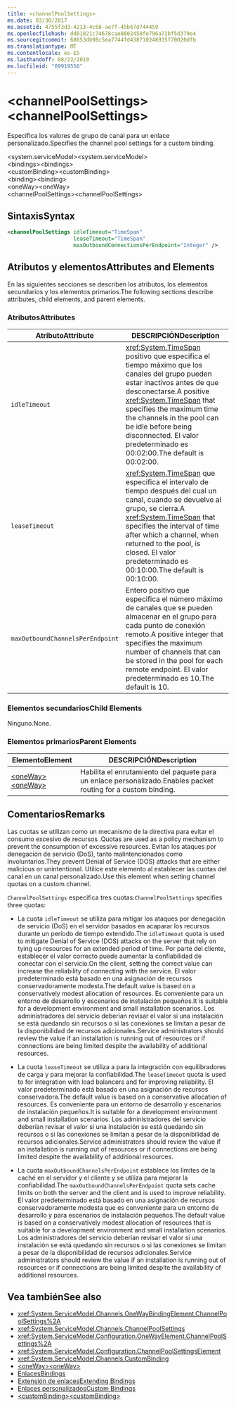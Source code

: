 ```yaml
---
title: <channelPoolSettings>
ms.date: 03/30/2017
ms.assetid: 4755f3d3-4213-4c68-ae7f-45b67d744459
ms.openlocfilehash: dd81821c74678cae8602458fe796a72bf5d379e4
ms.sourcegitcommit: 68653db98c5ea7744fd438710248935f70020dfb
ms.translationtype: MT
ms.contentlocale: es-ES
ms.lasthandoff: 08/22/2019
ms.locfileid: "69919556"
---
```

# <a name="channelpoolsettings"></a><span data-ttu-id="ce9aa-101">\<channelPoolSettings></span><span class="sxs-lookup"><span data-stu-id="ce9aa-101">\<channelPoolSettings></span></span>
<span data-ttu-id="ce9aa-102">Especifica los valores de grupo de canal para un enlace personalizado.</span><span class="sxs-lookup"><span data-stu-id="ce9aa-102">Specifies the channel pool settings for a custom binding.</span></span>  
  
 <span data-ttu-id="ce9aa-103">\<system.serviceModel></span><span class="sxs-lookup"><span data-stu-id="ce9aa-103">\<system.serviceModel></span></span>  
<span data-ttu-id="ce9aa-104">\<bindings></span><span class="sxs-lookup"><span data-stu-id="ce9aa-104">\<bindings></span></span>  
<span data-ttu-id="ce9aa-105">\<customBinding></span><span class="sxs-lookup"><span data-stu-id="ce9aa-105">\<customBinding></span></span>  
<span data-ttu-id="ce9aa-106">\<binding></span><span class="sxs-lookup"><span data-stu-id="ce9aa-106">\<binding></span></span>  
<span data-ttu-id="ce9aa-107">\<oneWay></span><span class="sxs-lookup"><span data-stu-id="ce9aa-107">\<oneWay></span></span>  
<span data-ttu-id="ce9aa-108">\<channelPoolSettings></span><span class="sxs-lookup"><span data-stu-id="ce9aa-108">\<channelPoolSettings></span></span>  
  
## <a name="syntax"></a><span data-ttu-id="ce9aa-109">Sintaxis</span><span class="sxs-lookup"><span data-stu-id="ce9aa-109">Syntax</span></span>  
  
```xml  
<channelPoolSettings idleTimeout="TimeSpan"
                     leaseTimeout="TimeSpan"
                     maxOutboundConnectionsPerEndpoint="Integer" />
```  
  
## <a name="attributes-and-elements"></a><span data-ttu-id="ce9aa-110">Atributos y elementos</span><span class="sxs-lookup"><span data-stu-id="ce9aa-110">Attributes and Elements</span></span>  
 <span data-ttu-id="ce9aa-111">En las siguientes secciones se describen los atributos, los elementos secundarios y los elementos primarios.</span><span class="sxs-lookup"><span data-stu-id="ce9aa-111">The following sections describe attributes, child elements, and parent elements.</span></span>  
  
### <a name="attributes"></a><span data-ttu-id="ce9aa-112">Atributos</span><span class="sxs-lookup"><span data-stu-id="ce9aa-112">Attributes</span></span>  
  
|<span data-ttu-id="ce9aa-113">Atributo</span><span class="sxs-lookup"><span data-stu-id="ce9aa-113">Attribute</span></span>|<span data-ttu-id="ce9aa-114">DESCRIPCIÓN</span><span class="sxs-lookup"><span data-stu-id="ce9aa-114">Description</span></span>|  
|---------------|-----------------|  
|`idleTimeout`|<span data-ttu-id="ce9aa-115"><xref:System.TimeSpan> positivo que especifica el tiempo máximo que los canales del grupo pueden estar inactivos antes de que desconectarse.</span><span class="sxs-lookup"><span data-stu-id="ce9aa-115">A positive <xref:System.TimeSpan> that specifies the maximum time the channels in the pool can be idle before being disconnected.</span></span> <span data-ttu-id="ce9aa-116">El valor predeterminado es 00:02:00.</span><span class="sxs-lookup"><span data-stu-id="ce9aa-116">The default is 00:02:00.</span></span>|  
|`leaseTimeout`|<span data-ttu-id="ce9aa-117"><xref:System.TimeSpan> que especifica el intervalo de tiempo después del cual un canal, cuando se devuelve al grupo, se cierra.</span><span class="sxs-lookup"><span data-stu-id="ce9aa-117">A <xref:System.TimeSpan> that specifies the interval of time after which a channel, when returned to the pool, is closed.</span></span> <span data-ttu-id="ce9aa-118">El valor predeterminado es 00:10:00.</span><span class="sxs-lookup"><span data-stu-id="ce9aa-118">The default is 00:10:00.</span></span>|  
|`maxOutboundChannelsPerEndpoint`|<span data-ttu-id="ce9aa-119">Entero positivo que especifica el número máximo de canales que se pueden almacenar en el grupo para cada punto de conexión remoto.</span><span class="sxs-lookup"><span data-stu-id="ce9aa-119">A positive integer that specifies the maximum number of channels that can be stored in the pool for each remote endpoint.</span></span> <span data-ttu-id="ce9aa-120">El valor predeterminado es 10.</span><span class="sxs-lookup"><span data-stu-id="ce9aa-120">The default is 10.</span></span>|  
  
### <a name="child-elements"></a><span data-ttu-id="ce9aa-121">Elementos secundarios</span><span class="sxs-lookup"><span data-stu-id="ce9aa-121">Child Elements</span></span>  
 <span data-ttu-id="ce9aa-122">Ninguno.</span><span class="sxs-lookup"><span data-stu-id="ce9aa-122">None.</span></span>  
  
### <a name="parent-elements"></a><span data-ttu-id="ce9aa-123">Elementos primarios</span><span class="sxs-lookup"><span data-stu-id="ce9aa-123">Parent Elements</span></span>  
  
|<span data-ttu-id="ce9aa-124">Elemento</span><span class="sxs-lookup"><span data-stu-id="ce9aa-124">Element</span></span>|<span data-ttu-id="ce9aa-125">DESCRIPCIÓN</span><span class="sxs-lookup"><span data-stu-id="ce9aa-125">Description</span></span>|  
|-------------|-----------------|  
|[<span data-ttu-id="ce9aa-126">\<oneWay></span><span class="sxs-lookup"><span data-stu-id="ce9aa-126">\<oneWay></span></span>](oneway.md)|<span data-ttu-id="ce9aa-127">Habilita el enrutamiento del paquete para un enlace personalizado.</span><span class="sxs-lookup"><span data-stu-id="ce9aa-127">Enables packet routing for a custom binding.</span></span>|  
  
## <a name="remarks"></a><span data-ttu-id="ce9aa-128">Comentarios</span><span class="sxs-lookup"><span data-stu-id="ce9aa-128">Remarks</span></span>  
 <span data-ttu-id="ce9aa-129">Las cuotas se utilizan como un mecanismo de la directiva para evitar el consumo excesivo de recursos .</span><span class="sxs-lookup"><span data-stu-id="ce9aa-129">Quotas are used as a policy mechanism to prevent the consumption of excessive resources.</span></span> <span data-ttu-id="ce9aa-130">Evitan los ataques por denegación de servicio (DoS), tanto malintencionados como involuntarios.</span><span class="sxs-lookup"><span data-stu-id="ce9aa-130">They prevent Denial of Service (DOS) attacks that are either malicious or unintentional.</span></span> <span data-ttu-id="ce9aa-131">Utilice este elemento al establecer las cuotas del canal en un canal personalizado.</span><span class="sxs-lookup"><span data-stu-id="ce9aa-131">Use this element when setting channel quotas on a custom channel.</span></span>  
  
 <span data-ttu-id="ce9aa-132">`ChannelPoolSettings` especifica tres cuotas:</span><span class="sxs-lookup"><span data-stu-id="ce9aa-132">`ChannelPoolSettings` specifies three quotas:</span></span>  
  
- <span data-ttu-id="ce9aa-133">La cuota `idleTimeout` se utiliza para mitigar los ataques por denegación de servicio (DoS) en el servidor basados en acaparar los recursos durante un período de tiempo extendido.</span><span class="sxs-lookup"><span data-stu-id="ce9aa-133">The `idleTimeout` quota is used to mitigate Denial of Service (DOS) attacks on the server that rely on tying up resources for an extended period of time.</span></span> <span data-ttu-id="ce9aa-134">Por parte del cliente, establecer el valor correcto puede aumentar la confiabilidad de conectar con el servicio.</span><span class="sxs-lookup"><span data-stu-id="ce9aa-134">On the client, setting the correct value can increase the reliability of connecting with the service.</span></span> <span data-ttu-id="ce9aa-135">El valor predeterminado está basado en una asignación de recursos conservadoramente modesta.</span><span class="sxs-lookup"><span data-stu-id="ce9aa-135">The default value is based on a conservatively modest allocation of resources.</span></span> <span data-ttu-id="ce9aa-136">Es conveniente para un entorno de desarrollo y escenarios de instalación pequeños.</span><span class="sxs-lookup"><span data-stu-id="ce9aa-136">It is suitable for a development environment and small installation scenarios.</span></span> <span data-ttu-id="ce9aa-137">Los administradores del servicio deberían revisar el valor si una instalación se está quedando sin recursos o si las conexiones se limitan a pesar de la disponibilidad de recursos adicionales.</span><span class="sxs-lookup"><span data-stu-id="ce9aa-137">Service administrators should review the value if an installation is running out of resources or if connections are being limited despite the availability of additional resources.</span></span>  
  
- <span data-ttu-id="ce9aa-138">La cuota `leaseTimeout` se utiliza a para la integración con equilibradores de carga y para mejorar la confiabilidad.</span><span class="sxs-lookup"><span data-stu-id="ce9aa-138">The `leaseTimeout` quota is used to for integration with load balancers and for improving reliability.</span></span> <span data-ttu-id="ce9aa-139">El valor predeterminado está basado en una asignación de recursos conservadora.</span><span class="sxs-lookup"><span data-stu-id="ce9aa-139">The default value is based on a conservative allocation of resources.</span></span> <span data-ttu-id="ce9aa-140">Es conveniente para un entorno de desarrollo y escenarios de instalación pequeños.</span><span class="sxs-lookup"><span data-stu-id="ce9aa-140">It is suitable for a development environment and small installation scenarios.</span></span> <span data-ttu-id="ce9aa-141">Los administradores del servicio deberían revisar el valor si una instalación se está quedando sin recursos o si las conexiones se limitan a pesar de la disponibilidad de recursos adicionales.</span><span class="sxs-lookup"><span data-stu-id="ce9aa-141">Service administrators should review the value if an installation is running out of resources or if connections are being limited despite the availability of additional resources.</span></span>  
  
- <span data-ttu-id="ce9aa-142">La cuota `maxOutboundChannelsPerEndpoint` establece los límites de la caché en el servidor y el cliente y se utiliza para mejorar la confiabilidad.</span><span class="sxs-lookup"><span data-stu-id="ce9aa-142">The `maxOutboundChannelsPerEndpoint` quota sets cache limits on both the server and the client and is used to improve reliability.</span></span> <span data-ttu-id="ce9aa-143">El valor predeterminado está basado en una asignación de recursos conservadoramente modesta que es conveniente para un entorno de desarrollo y para escenarios de instalación pequeños.</span><span class="sxs-lookup"><span data-stu-id="ce9aa-143">The default value is based on a conservatively modest allocation of resources that is suitable for a development environment and small installation scenarios.</span></span> <span data-ttu-id="ce9aa-144">Los administradores del servicio deberían revisar el valor si una instalación se está quedando sin recursos o si las conexiones se limitan a pesar de la disponibilidad de recursos adicionales.</span><span class="sxs-lookup"><span data-stu-id="ce9aa-144">Service administrators should review the value if an installation is running out of resources or if connections are being limited despite the availability of additional resources.</span></span>  
  
## <a name="see-also"></a><span data-ttu-id="ce9aa-145">Vea también</span><span class="sxs-lookup"><span data-stu-id="ce9aa-145">See also</span></span>

- <xref:System.ServiceModel.Channels.OneWayBindingElement.ChannelPoolSettings%2A>
- <xref:System.ServiceModel.Channels.ChannelPoolSettings>
- <xref:System.ServiceModel.Configuration.OneWayElement.ChannelPoolSettings%2A>
- <xref:System.ServiceModel.Configuration.ChannelPoolSettingsElement>
- <xref:System.ServiceModel.Channels.CustomBinding>
- [<span data-ttu-id="ce9aa-146">\<oneWay></span><span class="sxs-lookup"><span data-stu-id="ce9aa-146">\<oneWay></span></span>](oneway.md)
- [<span data-ttu-id="ce9aa-147">Enlaces</span><span class="sxs-lookup"><span data-stu-id="ce9aa-147">Bindings</span></span>](../../../wcf/bindings.md)
- [<span data-ttu-id="ce9aa-148">Extensión de enlaces</span><span class="sxs-lookup"><span data-stu-id="ce9aa-148">Extending Bindings</span></span>](../../../wcf/extending/extending-bindings.md)
- [<span data-ttu-id="ce9aa-149">Enlaces personalizados</span><span class="sxs-lookup"><span data-stu-id="ce9aa-149">Custom Bindings</span></span>](../../../wcf/extending/custom-bindings.md)
- [<span data-ttu-id="ce9aa-150">\<customBinding></span><span class="sxs-lookup"><span data-stu-id="ce9aa-150">\<customBinding></span></span>](custombinding.md)
